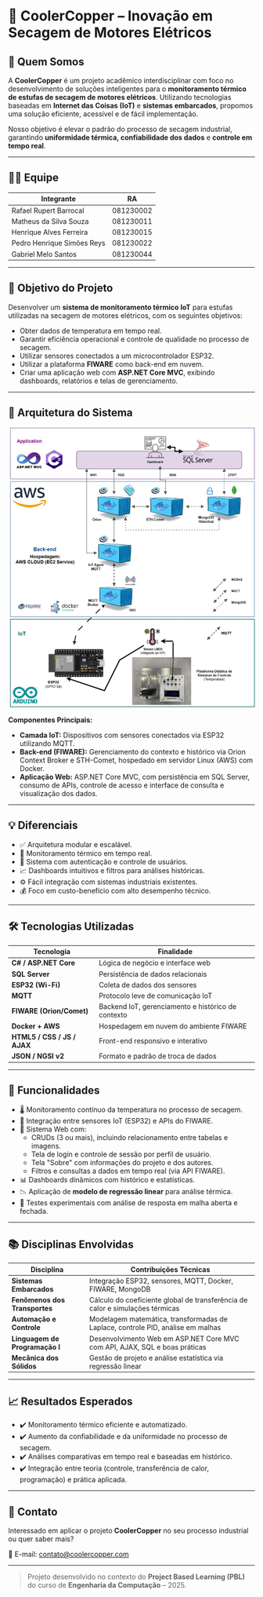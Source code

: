 # 🔧 CoolerCopper – Inovação em Secagem de Motores Elétricos

## 🧠 Quem Somos

A **CoolerCopper** é um projeto acadêmico interdisciplinar com foco no desenvolvimento de soluções inteligentes para o **monitoramento térmico de estufas de secagem de motores elétricos**. Utilizando tecnologias baseadas em **Internet das Coisas (IoT)** e **sistemas embarcados**, propomos uma solução eficiente, acessível e de fácil implementação.

Nosso objetivo é elevar o padrão do processo de secagem industrial, garantindo **uniformidade térmica, confiabilidade dos dados** e **controle em tempo real**.

---

## 👨‍💻 Equipe

| Integrante                     | RA         |
|-------------------------------|------------|
| Rafael Rupert Barrocal        | 081230002  |
| Matheus da Silva Souza        | 081230011  |
| Henrique Alves Ferreira       | 081230015  |
| Pedro Henrique Simões Reys    | 081230022  |
| Gabriel Melo Santos           | 081230044  |

---

## 🎯 Objetivo do Projeto

Desenvolver um **sistema de monitoramento térmico IoT** para estufas utilizadas na secagem de motores elétricos, com os seguintes objetivos:

- Obter dados de temperatura em tempo real.
- Garantir eficiência operacional e controle de qualidade no processo de secagem.
- Utilizar sensores conectados a um microcontrolador ESP32.
- Utilizar a plataforma **FIWARE** como back-end em nuvem.
- Criar uma aplicação web com **ASP.NET Core MVC**, exibindo dashboards, relatórios e telas de gerenciamento.

---

## 🧩 Arquitetura do Sistema

![Diagrama da Arquitetura](PBL/wwwroot/images/Diagrama.jpg)

**Componentes Principais:**

- **Camada IoT:** Dispositivos com sensores conectados via ESP32 utilizando MQTT.
- **Back-end (FIWARE):** Gerenciamento do contexto e histórico via Orion Context Broker e STH-Comet, hospedado em servidor Linux (AWS) com Docker.
- **Aplicação Web:** ASP.NET Core MVC, com persistência em SQL Server, consumo de APIs, controle de acesso e interface de consulta e visualização dos dados.

---

## 💡 Diferenciais

- ✅ Arquitetura modular e escalável.
- 📡 Monitoramento térmico em tempo real.
- 🔐 Sistema com autenticação e controle de usuários.
- 📈 Dashboards intuitivos e filtros para análises históricas.
- ⚙️ Fácil integração com sistemas industriais existentes.
- 💰 Foco em custo-benefício com alto desempenho técnico.

---

## 🛠️ Tecnologias Utilizadas

| Tecnologia            | Finalidade                                       |
|------------------------|--------------------------------------------------|
| **C# / ASP.NET Core**  | Lógica de negócio e interface web               |
| **SQL Server**         | Persistência de dados relacionais               |
| **ESP32 (Wi-Fi)**      | Coleta de dados dos sensores                    |
| **MQTT**               | Protocolo leve de comunicação IoT              |
| **FIWARE (Orion/Comet)** | Backend IoT, gerenciamento e histórico de contexto |
| **Docker + AWS**       | Hospedagem em nuvem do ambiente FIWARE         |
| **HTML5 / CSS / JS / AJAX** | Front-end responsivo e interativo         |
| **JSON / NGSI v2**     | Formato e padrão de troca de dados              |

---

## 🚀 Funcionalidades

- 🌡️ Monitoramento contínuo da temperatura no processo de secagem.
- 🔄 Integração entre sensores IoT (ESP32) e APIs do FIWARE.
- 📁 Sistema Web com:
  - CRUDs (3 ou mais), incluindo relacionamento entre tabelas e imagens.
  - Tela de login e controle de sessão por perfil de usuário.
  - Tela "Sobre" com informações do projeto e dos autores.
  - Filtros e consultas a dados em tempo real (via API FIWARE).
- 📊 Dashboards dinâmicos com histórico e estatísticas.
- 📉 Aplicação de **modelo de regressão linear** para análise térmica.
- 🧪 Testes experimentais com análise de resposta em malha aberta e fechada.

---

## 📚 Disciplinas Envolvidas

| Disciplina                | Contribuições Técnicas                                                             |
|---------------------------|------------------------------------------------------------------------------------|
| **Sistemas Embarcados**   | Integração ESP32, sensores, MQTT, Docker, FIWARE, MongoDB                         |
| **Fenômenos dos Transportes** | Cálculo do coeficiente global de transferência de calor e simulações térmicas |
| **Automação e Controle**  | Modelagem matemática, transformadas de Laplace, controle PID, análise em malhas   |
| **Linguagem de Programação I** | Desenvolvimento Web em ASP.NET Core MVC com API, AJAX, SQL e boas práticas  |
| **Mecânica dos Sólidos**  | Gestão de projeto e análise estatística via regressão linear                      |

---

## 📈 Resultados Esperados

- ✔️ Monitoramento térmico eficiente e automatizado.
- ✔️ Aumento da confiabilidade e da uniformidade no processo de secagem.
- ✔️ Análises comparativas em tempo real e baseadas em histórico.
- ✔️ Integração entre teoria (controle, transferência de calor, programação) e prática aplicada.

---

## 📩 Contato

Interessado em aplicar o projeto **CoolerCopper** no seu processo industrial ou quer saber mais?

📧 E-mail: [contato@coolercopper.com](mailto:contato@coolercopper.com)

---

> Projeto desenvolvido no contexto do **Project Based Learning (PBL)** do curso de **Engenharia da Computação** – 2025.
